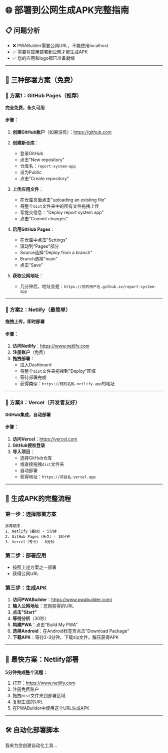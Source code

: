 # 🌐 部署到公网生成APK完整指南

## 📋 问题分析
- ❌ PWABuilder需要公网URL，不能使用localhost
- ✅ 需要将应用部署到公网才能生成APK
- ✅ 您的应用和logo都已准备就绪

---

## 🚀 三种部署方案（免费）

### 🥇 方案1：GitHub Pages（推荐）
**完全免费，永久可用**

#### 步骤：
1. **创建GitHub账户**（如果没有）：https://github.com
2. **创建新仓库**：
   - 登录GitHub
   - 点击"New repository"
   - 仓库名：`report-system-app`
   - 设为Public
   - 点击"Create repository"

3. **上传应用文件**：
   - 在仓库页面点击"uploading an existing file"
   - 将整个`dist`文件夹中的所有文件拖拽上传
   - 写提交信息："Deploy report system app"
   - 点击"Commit changes"

4. **启用GitHub Pages**：
   - 在仓库中点击"Settings"
   - 滚动到"Pages"部分
   - Source选择"Deploy from a branch"
   - Branch选择"main"
   - 点击"Save"

5. **获取公网地址**：
   - 几分钟后，地址会是：`https://您的用户名.github.io/report-system-app`

---

### 🥈 方案2：Netlify（最简单）
**拖拽上传，即时部署**

#### 步骤：
1. **访问Netlify**：https://www.netlify.com
2. **注册账户**（免费）
3. **拖拽部署**：
   - 进入Dashboard
   - 将整个`dist`文件夹拖拽到"Deploy"区域
   - 等待部署完成
   - 获得类似：`https://随机名称.netlify.app`的地址

---

### 🥉 方案3：Vercel（开发者友好）
**GitHub集成，自动部署**

#### 步骤：
1. **访问Vercel**：https://vercel.com
2. **GitHub授权登录**
3. **导入项目**：
   - 选择GitHub仓库
   - 或直接拖拽`dist`文件夹
   - 自动部署
   - 获得地址：`https://项目名.vercel.app`

---

## 📱 生成APK的完整流程

### 第一步：选择部署方案
```
推荐顺序：
1. Netlify（最快）- 5分钟
2. GitHub Pages（永久）- 10分钟  
3. Vercel（专业）- 8分钟
```

### 第二步：部署应用
- 按照上述方案之一部署
- 获得公网URL

### 第三步：生成APK
1. **访问PWABuilder**：https://www.pwabuilder.com/
2. **输入公网地址**：您刚获得的URL
3. **点击"Start"**
4. **等待分析**（30秒）
5. **构建PWA**：点击"Build My PWA"
6. **选择Android**：在Android标签页点击"Download Package"
7. **下载APK**：等待2-3分钟，下载zip文件，解压获得APK

---

## 🎯 最快方案：Netlify部署

**5分钟完成整个流程：**

1. 打开：https://www.netlify.com
2. 注册免费账户
3. 拖拽`dist`文件夹到部署区域
4. 复制生成的URL
5. 在PWABuilder中使用这个URL生成APK

---

## 🛠️ 自动化部署脚本

我来为您创建自动化工具... 